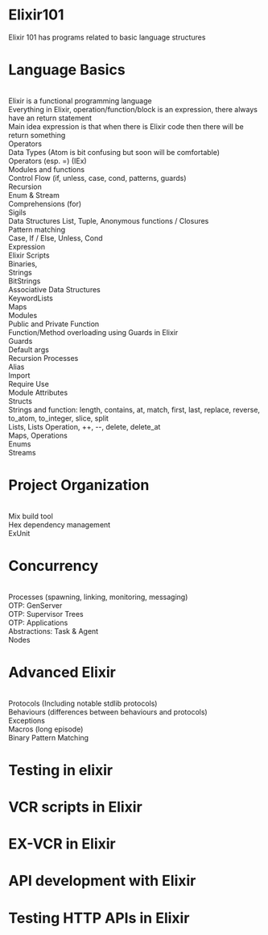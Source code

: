 # Elixir101
Elixir 101 has programs related to basic language structures 


# Language Basics
 <br/>Elixir is a functional programming language
 <br/>Everything in Elixir, operation/function/block is an expression, there always have an return statement
 <br/>Main idea expression is that when there is Elixir code then there will be return something
 <br/>Operators
 <br/>Data Types (Atom is bit confusing but soon will be comfortable)
 <br/>Operators (esp. =) (IEx)
 <br/>Modules and functions
 <br/>Control Flow (if, unless, case, cond, patterns, guards)
 <br/>Recursion
 <br/>Enum & Stream
 <br/>Comprehensions (for)
 <br/>Sigils
 <br/>Data Structures List, Tuple, Anonymous functions / Closures
 <br/>Pattern matching
 <br/>Case, If / Else, Unless, Cond
 <br/>Expression
 <br/>Elixir Scripts
 <br/>Binaries, 
 <br/>Strings
 <br/>BitStrings
 <br/>Associative Data Structures 
 <br/>KeywordLists
 <br/>Maps
 <br/>Modules
 <br/>Public and Private Function
 <br/>Function/Method overloading using Guards in Elixir
 <br/>Guards
 <br/>Default args
 <br/>Recursion
 Processes 
 <br/>Alias
 <br/>Import
 <br/>Require Use
 <br/>Module Attributes
 <br/>Structs
 <br/>Strings and function: length, contains, at, match, first, last, replace, reverse,   to_atom, to_integer, slice, split
 <br/>Lists, Lists Operation, ++, --, delete, delete_at
 <br/>Maps, Operations
 <br/>Enums
 <br/>Streams
 
 
 # Project Organization
 <br/>Mix build tool
 <br/>Hex dependency management
 <br/>ExUnit
 
 
 # Concurrency
 <br/>Processes (spawning, linking, monitoring, messaging)
 <br/>OTP: GenServer
 <br/>OTP: Supervisor Trees
 <br/>OTP: Applications
 <br/>Abstractions: Task & Agent
 <br/>Nodes
 
 
 # Advanced Elixir
 <br/>Protocols (Including notable stdlib protocols)
 <br/>Behaviours (differences between behaviours and protocols)
 <br/>Exceptions
 <br/>Macros (long episode)
 <br/>Binary Pattern Matching
 
 
 
 # Testing in elixir
 # VCR scripts in Elixir
 # EX-VCR in Elixir
 # API development with Elixir
 # Testing HTTP APIs in Elixir
 
 
 
 
 
 
 
 
 
 
 
 
 
 
 
 

